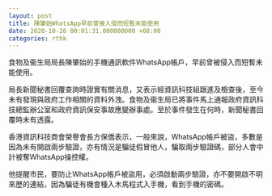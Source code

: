 ```yaml
---
layout: post
title: 陳肇始WhatsApp早前曾被入侵而短暫未能使用
date: 2020-10-26 00:01:31.000000000 +08:00
categories: rthk
---
```


食物及衞生局局長陳肇始的手機通訊軟件WhatsApp帳戶，早前曾被侵入而短暫未能使用。

局長新聞秘書回覆查詢時證實有關消息，又表示經資訊科技組跟進及檢查後，至今未有發現與政府工作相關的資料外洩。食物及衞生局已將事件馬上通報政府資訊科技總監辦公室和政府資訊保安事故應變辦事處。至於事件發生在何時，新聞秘書回覆時未有透露。

香港資訊科技商會榮譽會長方保僑表示，一般來說，WhatsApp帳戶被盜，多數是因為未有開啟兩步驗證，亦有情況是騙徒假冒他人，騙取兩步驗證碼，部分人會中計被奪WhatsApp操控權。

他提醒市民，要防止WhatsApp帳戶被盜用，必須啟動兩步驗證，亦不要開啟不明來歷的連結，因為騙徒有機會種入木馬程式入手機，看到手機的密碼。
